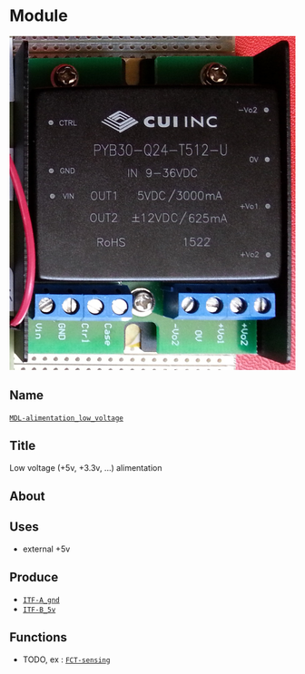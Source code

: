# Module
![VIEWME](viewme.jpg)

## Name
[`MDL-alimentation_low_voltage`]()

## Title
Low voltage (+5v, +3.3v, ...) alimentation

## About

## Uses
* external +5v

## Produce
* [`ITF-A_gnd`](../../interfaces/ITF-A_gnd)
* [`ITF-B_5v`](../../interfaces/ITF-B_5v)

## Functions
* TODO, ex : [`FCT-sensing`](../../functions/FCT-sensing)

